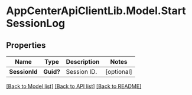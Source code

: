 # AppCenterApiClientLib.Model.StartSessionLog
## Properties

Name | Type | Description | Notes
------------ | ------------- | ------------- | -------------
**SessionId** | **Guid?** | Session ID.  | [optional] 

[[Back to Model list]](../README.md#documentation-for-models) [[Back to API list]](../README.md#documentation-for-api-endpoints) [[Back to README]](../README.md)

